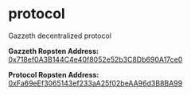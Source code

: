# protocol
Gazzeth decentralized protocol

**Gazzeth Ropsten Address:** [0x718ef0A3B144C4e40f8052e52b3C8Db690A17ce0](https://ropsten.etherscan.io/address/0x718ef0A3B144C4e40f8052e52b3C8Db690A17ce0)

**Protocol Ropsten Address:** [0xFa69eEf3065143ef233aA25f02beAA96d3B8BA99](https://ropsten.etherscan.io/address/0xFa69eEf3065143ef233aA25f02beAA96d3B8BA99)
